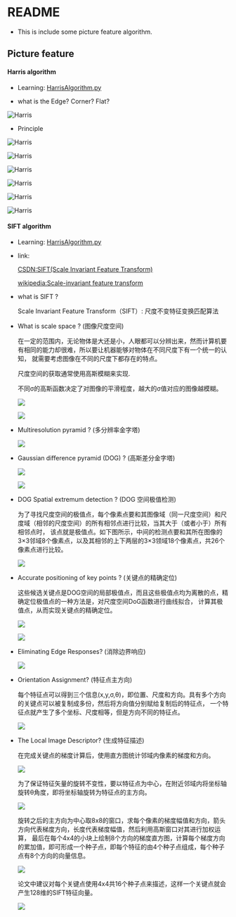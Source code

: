 # README

- This is include some picture feature algorithm.

## Picture feature

#### Harris algorithm

- Learning: [HarrisAlgorithm.py](HarrisAlgorithm.py)

- what is the Edge? Corner? Flat?

![Harris](../Data/PictureFeature/harris_1.png)



- Principle

![Harris](../Data/PictureFeature/harris_2.png)

![Harris](../Data/PictureFeature/harris_9.png)

![Harris](../Data/PictureFeature/harris_4.png)

![Harris](../Data/PictureFeature/harris_5.png)

![Harris](../Data/PictureFeature/harris_6.png)

![Harris](../Data/PictureFeature/harris_11.png)



#### SIFT algorithm

- Learning: [HarrisAlgorithm.py](HarrisAlgorithm.py)

- link:
    
    [CSDN:SIFT(Scale Invariant Feature Transform)](https://blog.csdn.net/zaishuiyifangxym/article/details/93656603)
    
    [wikipedia:Scale-invariant feature transform](https://en.wikipedia.org/wiki/Scale-invariant_feature_transform)

-  what is SIFT ?

    Scale Invariant Feature Transform（SIFT）: 尺度不变特征变换匹配算法

    
- What is scale space ? (图像尺度空间)
    
    在一定的范围内，无论物体是大还是小，人眼都可以分辨出来，然而计算机要有相同的能力却很难，所以要让机器能够对物体在不同尺度下有一个统一的认知，
    就需要考虑图像在不同的尺度下都存在的特点。
    
    尺度空间的获取通常使用高斯模糊来实现.
    
    不同σ的高斯函数决定了对图像的平滑程度，越大的σ值对应的图像越模糊。
    
    ![](../Data/PictureFeature/sift_3.png)
    
    ![](../Data/PictureFeature/sift_2.png)


- Multiresolution pyramid ? (多分辨率金字塔)

    ![](../Data/PictureFeature/sift_4.png)


- Gaussian difference pyramid (DOG) ? (高斯差分金字塔)

    ![](../Data/PictureFeature/sift_5.png)

    ![](../Data/PictureFeature/sift_6.png)


- DOG Spatial extremum detection ? (DOG 空间极值检测)

    为了寻找尺度空间的极值点，每个像素点要和其图像域（同一尺度空间）和尺度域（相邻的尺度空间）的所有相邻点进行比较，当其大于（或者小于）所有相邻点时，
    该点就是极值点。如下图所示，中间的检测点要和其所在图像的3×3邻域8个像素点，以及其相邻的上下两层的3×3领域18个像素点，共26个像素点进行比较。
    
    ![](../Data/PictureFeature/sift_7.png)


- Accurate positioning of key points  ? (关键点的精确定位)

    这些候选关键点是DOG空间的局部极值点，而且这些极值点均为离散的点，精确定位极值点的一种方法是，对尺度空间DoG函数进行曲线拟合，
    计算其极值点，从而实现关键点的精确定位。

    ![](../Data/PictureFeature/sift_8.png)

    ![](../Data/PictureFeature/sift_9.png)


- Eliminating Edge Responses? (消除边界响应)

    ![](../Data/PictureFeature/sift_10.png)


- Orientation Assignment? (特征点主方向)

    每个特征点可以得到三个信息(x,y,σ,θ)，即位置、尺度和方向。具有多个方向的关键点可以被复制成多份，然后将方向值分别赋给复制后的特征点，
    一个特征点就产生了多个坐标、尺度相等，但是方向不同的特征点。
    
    ![](../Data/PictureFeature/sift_11.png)


- The Local Image Descriptor? (生成特征描述)

    在完成关键点的梯度计算后，使用直方图统计邻域内像素的梯度和方向。
    
    ![](../Data/PictureFeature/sift_12.png)
    
    为了保证特征矢量的旋转不变性，要以特征点为中心，在附近邻域内将坐标轴旋转θ角度，即将坐标轴旋转为特征点的主方向。

    ![](../Data/PictureFeature/sift_14.png)
    
    旋转之后的主方向为中心取8x8的窗口，求每个像素的梯度幅值和方向，箭头方向代表梯度方向，长度代表梯度幅值，然后利用高斯窗口对其进行加权运算，
    最后在每个4x4的小块上绘制8个方向的梯度直方图，计算每个梯度方向的累加值，即可形成一个种子点，即每个特征的由4个种子点组成，每个种子点有8个方向的向量信息。

    ![](../Data/PictureFeature/sift_16.png)

    论文中建议对每个关键点使用4x4共16个种子点来描述，这样一个关键点就会产生128维的SIFT特征向量。 

    ![](../Data/PictureFeature/sift_17.png)


